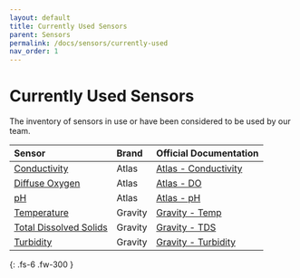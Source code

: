 ```yaml
---
layout: default
title: Currently Used Sensors
parent: Sensors
permalink: /docs/sensors/currently-used
nav_order: 1
---
```


# Currently Used Sensors

The inventory of sensors in use or have been considered to be used by our team.


| Sensor        | Brand          | Official Documentation |
|:-------------|:------------------|:------|
| [Conductivity](https://bcit-reseach-long-term-issp.github.io/docs/sensors/atlas/ec/) | Atlas |[Atlas - Conductivity](https://atlas-scientific.com/kits/conductivity-k-0-1-kit/)|
| [Diffuse Oxygen](https://bcit-reseach-long-term-issp.github.io/docs/sensors/atlas/do/) | Atlas |[Atlas - DO](https://atlas-scientific.com/gravity-analog-do-kit/)|
| [pH](https://bcit-reseach-long-term-issp.github.io/docs/sensors/atlas/ph/) | Atlas | [Atlas - pH](https://atlas-scientific.com/kits/ph-kit/) |
| [Temperature](https://bcit-reseach-long-term-issp.github.io/docs/sensors/gravity/temp/) | Gravity |[Gravity - Temp](https://www.dfrobot.com/product-1354.html)|
| [Total Dissolved Solids](https://bcit-reseach-long-term-issp.github.io/docs/sensors/gravity/tds/) | Gravity |[Gravity - TDS](https://www.dfrobot.com/product-1662.html)|
| [Turbidity](https://bcit-reseach-long-term-issp.github.io/docs/sensors/gravity/tbd/) | Gravity |[Gravity - Turbidity](https://www.dfrobot.com/product-1394.html)|


{: .fs-6 .fw-300 }
